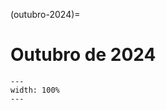 (outubro-2024)=

# Outubro de 2024

```{figure} ../imagens/calendario/2024/calendario-2024-10.png
---
width: 100%
---
```

